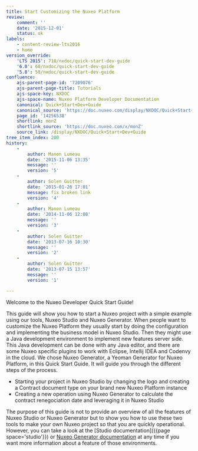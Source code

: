 ```yaml
---
title: Start Customizing the Nuxeo Platform
review:
    comment: ''
    date: '2015-12-01'
    status: ok
labels:
    - content-review-lts2016
    - home
version_override:
    'LTS 2015': 710/nxdoc/quick-start-dev-guide
    '6.0': 60/nxdoc/quick-start-dev-guide
    '5.8': 58/nxdoc/quick-start-dev-guide
confluence:
    ajs-parent-page-id: '7209076'
    ajs-parent-page-title: Tutorials
    ajs-space-key: NXDOC
    ajs-space-name: Nuxeo Platform Developer Documentation
    canonical: Quick+Start+Dev+Guide
    canonical_source: 'https://doc.nuxeo.com/display/NXDOC/Quick+Start+Dev+Guide'
    page_id: '14256538'
    shortlink: monZ
    shortlink_source: 'https://doc.nuxeo.com/x/monZ'
    source_link: /display/NXDOC/Quick+Start+Dev+Guide
tree_item_index: 200
history:
    -
        author: Manon Lumeau
        date: '2015-11-06 13:35'
        message: ''
        version: '5'
    -
        author: Solen Guitter
        date: '2015-01-26 17:01'
        message: fix broken link
        version: '4'
    -
        author: Manon Lumeau
        date: '2014-11-06 12:08'
        message: ''
        version: '3'
    -
        author: Solen Guitter
        date: '2013-07-16 10:30'
        message: ''
        version: '2'
    -
        author: Solen Guitter
        date: '2013-07-15 13:57'
        message: ''
        version: '1'

---
```

Welcome to the Nuxeo Developer Quick Start Guide!

This guide will show you how to start a Nuxeo project with a simple example using our tools, Nuxeo Studio and Nuxeo Generator. When people want to customize the Nuxeo Platform they usually start by doing the configuration and implementing the business model in Nuxeo Studio. Then they might use a Java development environment to implement new features server side. This Java development can be done with any Java editor, and there are some Nuxeo specific plugins to work with Eclipse, Intellij IDEA and Codenvy in the cloud. We chose Nuxeo Generator, a Yeoman Generator for Nuxeo Platform, in this Quick Start Guide. It will guide you through the different steps of the process.

*   Starting your project in Nuxeo Studio by changing the logo and creating a Contract document type on your brand new Nuxeo Platform instance
*   Creating a new operation using Nuxeo Generator to calculate the contract renegociation date and leveraging it in Nuxeo Studio

The purpose of this guide is not to provide an overview of all the features of Nuxeo Studio or Nuxeo Generator but to show you how to use these two tools to make your own Nuxeo project so that you are quickly operational. However, you can take a look at the&nbsp;[Studio documentation]({{page space='studio'}})&nbsp;or&nbsp;[Nuxeo Generator documentation](https://www.npmjs.com/package/generator-nuxeo) at any time if you want more information about a feature of those environments.
